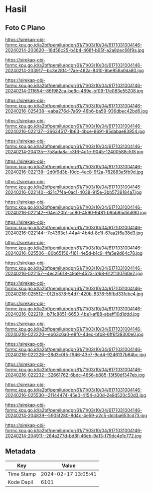 # Hasil

## Foto C Plano

https://sirekap-obj-formc.kpu.go.id/a2bf/pemilu/pdpr/61/71/03/10/04/6171031004146-20240214-203620--18d56c25-b4b4-468f-b95f-a2a8dec66f9a.jpg

https://sirekap-obj-formc.kpu.go.id/a2bf/pemilu/pdpr/61/71/03/10/04/6171031004146-20240214-203917--bc3e28f4-17ae-482a-8410-9be858a0da80.jpg

https://sirekap-obj-formc.kpu.go.id/a2bf/pemilu/pdpr/61/71/03/10/04/6171031004146-20240214-211654--86f982ca-be8c-469e-bf09-17e083e55208.jpg

https://sirekap-obj-formc.kpu.go.id/a2bf/pemilu/pdpr/61/71/03/10/04/6171031004146-20240216-025438--eaba276d-7a69-46b6-ba59-936dbec42bd6.jpg

https://sirekap-obj-formc.kpu.go.id/a2bf/pemilu/pdpr/61/71/03/10/04/6171031004146-20240216-022137--36634517-1b63-4bce-8691-85dabae83954.jpg

https://sirekap-obj-formc.kpu.go.id/a2bf/pemilu/pdpr/61/71/03/10/04/6171031004146-20240214-204135--7b8ada8a-c3f6-4d1e-9045-12400588c5f8.jpg

https://sirekap-obj-formc.kpu.go.id/a2bf/pemilu/pdpr/61/71/03/10/04/6171031004146-20240216-022138--2d0f9d3b-10dc-4ec8-9f2a-782883a5fb9d.jpg

https://sirekap-obj-formc.kpu.go.id/a2bf/pemilu/pdpr/61/71/03/10/04/6171031004146-20240216-022140--d21c7f4a-0ac1-4038-915e-3bb5739184a7.jpg

https://sirekap-obj-formc.kpu.go.id/a2bf/pemilu/pdpr/61/71/03/10/04/6171031004146-20240216-022142--04ec20b1-cc80-4590-9481-b9bb95d5b890.jpg

https://sirekap-obj-formc.kpu.go.id/a2bf/pemilu/pdpr/61/71/03/10/04/6171031004146-20240216-022144--7c4363ef-44a4-4b4d-8c1f-67aa2f6a38d3.jpg

https://sirekap-obj-formc.kpu.go.id/a2bf/pemilu/pdpr/61/71/03/10/04/6171031004146-20240216-025506--80b65156-f161-4e5d-b1c9-4fa5e9d64c78.jpg

https://sirekap-obj-formc.kpu.go.id/a2bf/pemilu/pdpr/61/71/03/10/04/6171031004146-20240216-022157--4ec25618-49a9-4523-a168-612f130760e2.jpg

https://sirekap-obj-formc.kpu.go.id/a2bf/pemilu/pdpr/61/71/03/10/04/6171031004146-20240216-025512--0f2fb378-54d7-420b-8378-55fbd33fcbe4.jpg

https://sirekap-obj-formc.kpu.go.id/a2bf/pemilu/pdpr/61/71/03/10/04/6171031004146-20240216-022219--b71c8851-6653-4be1-af88-abeff10d1ddd.jpg

https://sirekap-obj-formc.kpu.go.id/a2bf/pemilu/pdpr/61/71/03/10/04/6171031004146-20240216-022220--eb63c6a0-e8f0-4dec-bfb8-6ff6f39300e0.jpg

https://sirekap-obj-formc.kpu.go.id/a2bf/pemilu/pdpr/61/71/03/10/04/6171031004146-20240216-022226--28d3c0f5-f946-43e7-9cd4-9246137b64bc.jpg

https://sirekap-obj-formc.kpu.go.id/a2bf/pemilu/pdpr/61/71/03/10/04/6171031004146-20240216-022232--32661762-6bdc-4656-b885-13f50df347eb.jpg

https://sirekap-obj-formc.kpu.go.id/a2bf/pemilu/pdpr/61/71/03/10/04/6171031004146-20240216-025530--21144474-45e0-4154-a30d-2e9d530c50d3.jpg

https://sirekap-obj-formc.kpu.go.id/a2bf/pemilu/pdpr/61/71/03/10/04/6171031004146-20240214-204839--5905f280-8d4c-4e59-a2c5-ddcba653cd73.jpg

https://sirekap-obj-formc.kpu.go.id/a2bf/pemilu/pdpr/61/71/03/10/04/6171031004146-20240214-204911--264a277d-bd8f-46eb-9a13-f79dc4e1c772.jpg


## Metadata

| Key        | Value               |
| ---------- | ------------------- |
| Time Stamp | 2024-02-17 13:05:41 |
| Kode Dapil | 6101                |



